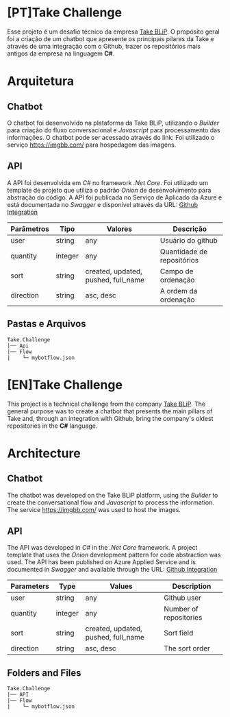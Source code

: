 # [PT]Take Challenge 
Esse projeto é um desafio técnico da empresa [Take BLiP](https://www.take.net/blip/). 
O propósito geral foi a criação de um chatbot que apresente os principais pilares da Take e através de uma integração com o Github, trazer os repositórios mais antigos da empresa na linguagem **C#**.

# Arquitetura
## Chatbot
O chatbot foi desenvolvido na plataforma da Take BLiP, utilizando o *Builder* para criação do fluxo conversacional e *Javascript* para processamento das informações. O chatbot pode ser acessado através do link: 
Foi utilizado o serviço https://imgbb.com/ para hospedagem das imagens.

## API
A API foi desenvolvida em *C#* no framework *.Net Core*. Foi utilizado um template de projeto que utiliza o padrão *Onion* de desenvolvimento para abstração do código. 
A API foi publicada no Serviço de Aplicado da Azure e está documentada no *Swagger* e disponível através da URL: [Github Integration](https://githubintegration20230125124833.azurewebsites.net/)

| **Parâmetros** | **Tipo** |**Valores** | **Descrição** |
|--|--|--|--|
| user | string | any |Usuário do github  |
| quantity | integer | any | Quantidade de repositórios |
| sort | string | created, updated, pushed, full_name |Campo de ordenação |
| direction | string | asc, desc|A ordem da ordenação |


## Pastas e Arquivos
```
Take.Challenge
|── Api
|── Flow
|    └─ mybotflow.json
```

# [EN]Take Challenge 
This project is a technical challenge from the company [Take BLiP](https://www.take.net/blip/).
The general purpose was to create a chatbot that presents the main pillars of Take and, through an integration with Github, bring the company's oldest repositories in the **C#** language.

# Architecture
## Chatbot
The chatbot was developed on the Take BLiP platform, using the *Builder* to create the conversational flow and *Javascript* to process the information.
The service https://imgbb.com/ was used to host the images.

## API
The API was developed in *C#* in the *.Net Core* framework. A project template that uses the *Onion* development pattern for code abstraction was used.
The API has been published on Azure Applied Service and is documented in *Swagger* and available through the URL: [Github Integration](https://githubintegration20230125124833.azurewebsites.net/)

| **Parameters** | **Type** |**Values** | **Description** |
|--|--|--|--|
| user | string | any | Github user |
| quantity | integer | any | Number of repositories |
| sort | string | created, updated, pushed, full_name | Sort field |
| direction | string | asc, desc| The sort order |


## Folders and Files
```
Take.Challenge
|── API
|── Flow
|    └─ mybotflow.json
```
